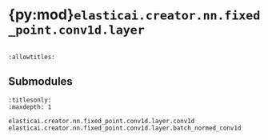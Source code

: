 # {py:mod}`elasticai.creator.nn.fixed_point.conv1d.layer`

```{py:module} elasticai.creator.nn.fixed_point.conv1d.layer
```

```{autodoc2-docstring} elasticai.creator.nn.fixed_point.conv1d.layer
:allowtitles:
```

## Submodules

```{toctree}
:titlesonly:
:maxdepth: 1

elasticai.creator.nn.fixed_point.conv1d.layer.conv1d
elasticai.creator.nn.fixed_point.conv1d.layer.batch_normed_conv1d
```
